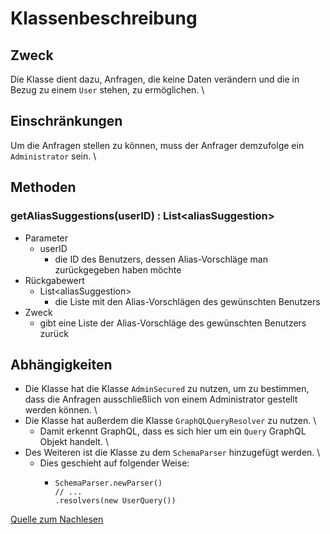 # Klassenbeschreibung

## Zweck

Die Klasse dient dazu, Anfragen, die keine Daten verändern und die in Bezug zu einem `User` stehen, zu ermöglichen. \

## Einschränkungen

Um die Anfragen stellen zu können, muss der Anfrager demzufolge ein `Administrator` sein. \

## Methoden

### getAliasSuggestions(userID) : List\<aliasSuggestion>

- Parameter
  - userID
    - die ID des Benutzers, dessen Alias-Vorschläge man zurückgegeben haben möchte
- Rückgabewert
  - List\<aliasSuggestion>
    - die Liste mit den Alias-Vorschlägen des gewünschten Benutzers
- Zweck
  - gibt eine Liste der Alias-Vorschläge des gewünschten Benutzers zurück

## Abhängigkeiten

- Die Klasse hat die Klasse `AdminSecured` zu nutzen, um zu bestimmen, dass die Anfragen ausschließlich von einem Administrator gestellt werden können. \
- Die Klasse hat außerdem die Klasse `GraphQLQueryResolver` zu nutzen. \
  - Damit erkennt GraphQL, dass es sich hier um ein `Query` GraphQL Objekt handelt. \
- Des Weiteren ist die Klasse zu dem `SchemaParser` hinzugefügt werden. \
  - Dies geschieht auf folgender Weise:
    - ```
      SchemaParser.newParser()
      // ...
      .resolvers(new UserQuery())
      ```
[Quelle zum Nachlesen](https://www.graphql-java-kickstart.com/tools/schema-definition/)
